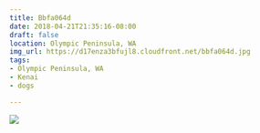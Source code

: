 ```yaml
---
title: Bbfa064d
date: 2018-04-21T21:35:16-08:00
draft: false
location: Olympic Peninsula, WA
img_url: https://d17enza3bfujl8.cloudfront.net/bbfa064d.jpg
tags:
- Olympic Peninsula, WA
- Kenai
- dogs

---
```


![](https://d17enza3bfujl8.cloudfront.net/bbfa064d.jpg)
